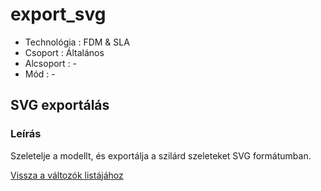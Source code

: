# export\_svg

* Technológia :  FDM & SLA
* Csoport : Általános
* Alcsoport : -
* Mód : -

## SVG exportálás

### Leírás

Szeletelje a modellt, és exportálja a szilárd szeleteket SVG formátumban.

[Vissza a változók listájához](./)

